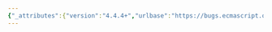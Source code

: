 ```yaml
---
{"_attributes":{"version":"4.4.4+","urlbase":"https://bugs.ecmascript.org/","maintainer":"dherman@mozilla.com"},"bug":{"bug_id":4202,"creation_ts":"2015-03-19 05:24:00 -0700","short_desc":"Annex E: \"LeftHandSidexpression\"","delta_ts":"2015-04-03 12:35:34 -0700","product":"Draft for 6th Edition","component":"editorial issue","version":"Rev 36: March 17, 2015 Release Candidate 3","rep_platform":"All","op_sys":"All","bug_status":"RESOLVED","resolution":"FIXED","priority":"Normal","bug_severity":"normal","everconfirmed":true,"reporter":{"uid":"claude.pache","name":"Claude Pache"},"assigned_to":{"uid":"allen","name":"Allen Wirfs-Brock"},"long_desc":[{"commentid":13913,"comment_count":0,"who":{"uid":"claude.pache","name":"Claude Pache"},"bug_when":"2015-03-19 05:24:37 -0700","thetext":"Annex E\nsecond paragraph concerning 13.6\n\n    \"... the start of an LeftHandSidexpression.\"\n\nShould be: \"LeftHandSideExpression\"."},{"commentid":13980,"comment_count":1,"who":{"uid":"allen","name":"Allen Wirfs-Brock"},"bug_when":"2015-04-01 09:23:55 -0700","thetext":"fixed in rev37 editor's draft"},{"commentid":14073,"comment_count":2,"who":{"uid":"allen","name":"Allen Wirfs-Brock"},"bug_when":"2015-04-03 12:35:34 -0700","thetext":"In Rev37"}]}}
---
```

